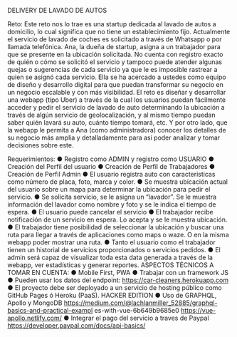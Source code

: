DELIVERY DE LAVADO DE AUTOS

Reto:
Este reto nos lo trae es una startup dedicada al lavado de autos a domicilio, lo cual significa que no tiene un establecimiento fijo. 
Actualmente el servicio de lavado de coches es solicitado a través de Whatsapp o por llamada telefónica. Ana, la dueña de startup, asigna a un trabajador para que se presente en la ubicación solicitada. No cuenta con registro exacto de quién o cómo se solicitó el servicio y tampoco puede atender algunas quejas o sugerencias de cada servicio ya que le es imposible rastrear a quien se asignó cada servicio. 
Ella se ha acercado a ustedes como equipo de diseño y desarrollo digital para que puedan transformar su negocio en un negocio escalable y con más visibilidad. 
El reto es diseñar y desarrollar una webapp (tipo Uber) a través de la cual los usuarios puedan fácilmente acceder y pedir el servicio de lavado de auto determinando la ubicación a través de algún servicio de geolocalización, y al mismo tiempo puedan saber quién lavará su auto, cuánto tiempo tomará, etc. 
Y por otro lado, que la webapp le permita a Ana (como administradora) conocer los detalles de su negocio más amplia y detalladamente para así poder analizar y tomar decisiones sobre este. 

Requerimientos:
● Registro como ADMIN y registro como USUARIO 
● Creación del Perfil del usuario 
● Creación de Perfil de Trabajadores 
● Creación de Perfil Admin 
● El usuario registra auto con características como número de placa, foto, marca y 
color. 
● Se muestra ubicación actual del usuario sobre un mapa para determinar la 
ubicación para pedir el servicio. 
● Se solicita servicio, se le asigna un “lavador”. Se le muestra información 
del lavador como nombre y foto y se le indica el tiempo de espera. 
● El usuario puede cancelar el servicio 
● El trabajador recibe notificación de un servicio en espera. Lo acepta y se le 
muestra ubicación. 
● El trabajador tiene posibilidad de seleccionar la ubicación y buscar una ruta para 
llegar a través de aplicaciones como maps o waze. O en la misma webapp poder mostrar una ruta. 
● Tanto el usuario como el trabajador tienen un historial de servicios 
proporcionados o servicios pedidos. 
● El admin será capaz de visualizar toda esta data generada a través de la 
webapp, ver estadísticas y generar reportes. 
ASPECTOS TÉCNICOS A TOMAR EN CUENTA: 
● Mobile First, PWA 
● Trabajar con un framework JS
● Pueden usar los datos del endpoint: https://car-cleaners.herokuapp.com
● El proyecto debe ser deployado a un servicio de hosting público como GitHub Pages 
ó Heroku (PaaS). 
HACKER EDITION 
● Uso de GRAPHQL, Apollo y MongoDB https://medium.com/@lachlanmiller_52885/graphql-basics-and-practical-exampl es-with-vue-6b649b9685e0 
https://vue-apollo.netlify.com/ 
● Integrar el pago del servicio a traves de Paypal https://developer.paypal.com/docs/api-basics/ 